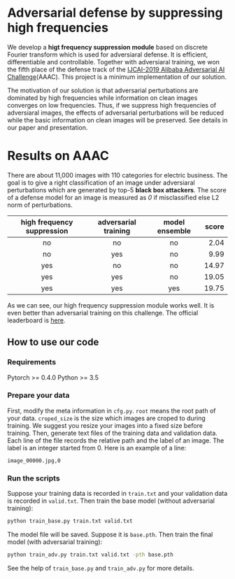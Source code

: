 # Adversarial defense by suppressing high frequencies
We develop a **higt frequency suppression module** based on discrete Fourier transform which is used for adversiaral defense. It is 
efficient, differentiable and controllable. Together with adversiaral training, we won the fifth place of the defense track of the [IJCAI-2019 Alibaba Adversarial AI Challenge](https://security.alibaba.com/alibs2019)(AAAC). This project is a minimum implementation of our solution.

The motivation of our solution is that adversarial perturbations are dominated by high frequencies while information on clean images converges on low frequencies. Thus, if we suppress high frequencies of adversiaral images, the effects of adversarial perturbations will be reduced while the basic information on clean images will be preserved. See details in our paper and presentation.

# Results on AAAC
There are about 11,000 images with 110 categories for electric business. The goal is to give a right classification of an image under adversiaral perturbations which are generated by top-5 **black box attackers**. The score of a defense model for an image is measured as *0* if misclassified else L2 norm of perturbations.

| high frequency suppression | adversarial training | model ensemble | score   |
| :------:                   | :------:             | :------:       | ------: |
| no                         | no                   | no             | 2.04    |
| no                         | yes                  | no             | 9.99    |
| yes                        | no                   | no             | 14.97   |
| yes                        | yes                  | no             | 19.05   |
| yes                        | yes                  | yes            | 19.75   |

As we can see, our high frequency suppression module works well. It is even better than adversarial training on this challenge. The official leaderboard is [here](https://tianchi.aliyun.com/competition/entrance/231701/rankingList/5).

## How to use our code
### Requirements
Pytorch >= 0.4.0
Python >= 3.5

### Prepare your data
First, modify the meta information in `cfg.py`. `root` means the root path of your data. `croped_size` is the size which images are croped to during training. We suggest you resize your images into a fixed size before training.
Then, generate text files of the training data and validation data. Each line of the file records the relative path and the label of an image. The label is an integer started from 0. Here is an example of a line:
```
image_00000.jpg,0
```
### Run the scripts
Suppose your training data is recorded in `train.txt` and your validation data is recorded in `valid.txt`. Then train the base model (without adversarial training):
```bash
python train_base.py train.txt valid.txt
```
The model file will be saved. Suppose it is `base.pth`. Then train the final model (with adversarial training):
```bash
python train_adv.py train.txt valid.txt -pth base.pth
```
See the help of `train_base.py` and `train_adv.py` for more details.

